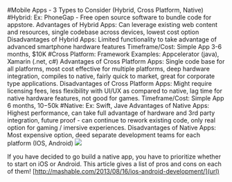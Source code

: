 #Mobile Apps - 3 Types to Consider (Hybrid, Cross Platform, Native)
#Hybrid:
  Ex: PhoneGap - Free open source software to bundle code for appstore.
  Advantages of Hybrid Apps: Can leverage existing web content and resources, single codebase across devices, lowest cost option
  Disadvantages of Hybrid Apps: Limited functionality to take advantage of advanced smartphone hardware features
  Timeframe/Cost: Simple App 3-6 months, $10K
#Cross Platform:
  Framework Examples: Appcelerator (java), Xamarin (.net, c#)
  Advantages of Cross Platform Apps: Single code base for all platforms, most cost effective for multiple platforms, deep hardware integration, compiles to native, fairly quick to market, great for corporate type applications.
  Disadvantages of Cross Platform Apps: Might require licensing fees, less flexibility with UI/UX as compared to native, lag time for native hardware features, not good for games.
  Timeframe/Cost: Simple App 6 months, $10-$50k
#Native:
  Ex: Swift, Jave
  Advantages of Native Apps: Highest performance, can take full advantage of hardware and 3rd party integration, future proof - can continue to rework existing code, only real option for gaming / imersive experiences.
  Disadvantages of Native Apps: Most expensive option, deed separate development teams for each platform (IOS, Android)
  ![](https://cloud.githubusercontent.com/assets/17224915/13376087/6c693466-dd7f-11e5-9c4f-ddbcc1bf849b.jpg)

If you have decided to go build a native app, you have to prioritize whether to start on iOS or Android. This article gives a list of pros and cons on each of them!
[http://mashable.com/2013/08/16/ios-android-development/](url)
